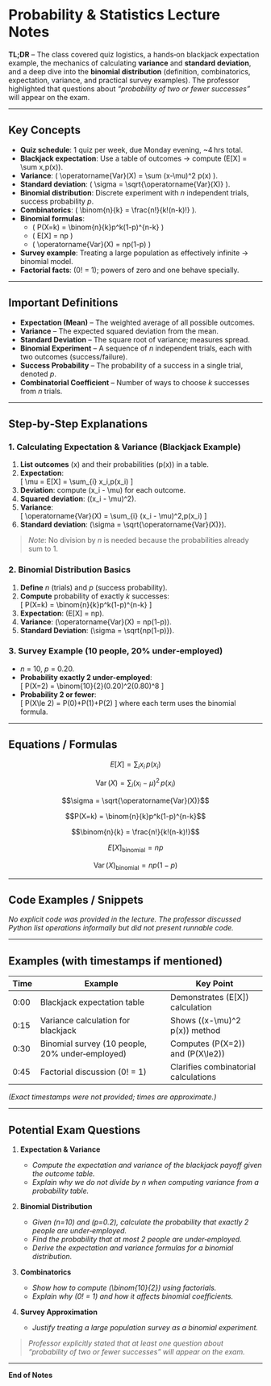 # Probability & Statistics Lecture Notes  
**TL;DR** – The class covered quiz logistics, a hands‑on blackjack expectation example, the mechanics of calculating **variance** and **standard deviation**, and a deep dive into the **binomial distribution** (definition, combinatorics, expectation, variance, and practical survey examples). The professor highlighted that questions about *“probability of two or fewer successes”* will appear on the exam.

---

## Key Concepts
- **Quiz schedule**: 1 quiz per week, due Monday evening, ~4 hrs total.
- **Blackjack expectation**: Use a table of outcomes → compute \(E[X] = \sum x\,p(x)\).
- **Variance**: \( \operatorname{Var}(X) = \sum (x-\mu)^2 p(x) \).
- **Standard deviation**: \( \sigma = \sqrt{\operatorname{Var}(X)} \).
- **Binomial distribution**: Discrete experiment with *n* independent trials, success probability *p*.
- **Combinatorics**: \( \binom{n}{k} = \frac{n!}{k!(n-k)!} \).
- **Binomial formulas**:
  - \( P(X=k) = \binom{n}{k}p^k(1-p)^{n-k} \)
  - \( E[X] = np \)
  - \( \operatorname{Var}(X) = np(1-p) \)
- **Survey example**: Treating a large population as effectively infinite → binomial model.
- **Factorial facts**: \(0! = 1\); powers of zero and one behave specially.

---

## Important Definitions
- **Expectation (Mean)** – The weighted average of all possible outcomes.
- **Variance** – The expected squared deviation from the mean.
- **Standard Deviation** – The square root of variance; measures spread.
- **Binomial Experiment** – A sequence of *n* independent trials, each with two outcomes (success/failure).
- **Success Probability** – The probability of a success in a single trial, denoted *p*.
- **Combinatorial Coefficient** – Number of ways to choose *k* successes from *n* trials.

---

## Step‑by‑Step Explanations

### 1. Calculating Expectation & Variance (Blackjack Example)
1. **List outcomes** \(x\) and their probabilities \(p(x)\) in a table.
2. **Expectation**:  
   \[
   \mu = E[X] = \sum_{i} x_i\,p(x_i)
   \]
3. **Deviation**: compute \(x_i - \mu\) for each outcome.
4. **Squared deviation**: \((x_i - \mu)^2\).
5. **Variance**:  
   \[
   \operatorname{Var}(X) = \sum_{i} (x_i - \mu)^2\,p(x_i)
   \]
6. **Standard deviation**: \(\sigma = \sqrt{\operatorname{Var}(X)}\).

> *Note*: No division by *n* is needed because the probabilities already sum to 1.

### 2. Binomial Distribution Basics
1. **Define** *n* (trials) and *p* (success probability).
2. **Compute** probability of exactly *k* successes:  
   \[
   P(X=k) = \binom{n}{k}p^k(1-p)^{n-k}
   \]
3. **Expectation**: \(E[X] = np\).
4. **Variance**: \(\operatorname{Var}(X) = np(1-p)\).
5. **Standard Deviation**: \(\sigma = \sqrt{np(1-p)}\).

### 3. Survey Example (10 people, 20% under‑employed)
- *n* = 10, *p* = 0.20.
- **Probability exactly 2 under‑employed**:  
  \[
  P(X=2) = \binom{10}{2}(0.20)^2(0.80)^8
  \]
- **Probability 2 or fewer**:  
  \[
  P(X\le 2) = P(0)+P(1)+P(2)
  \]
  where each term uses the binomial formula.

---

## Equations / Formulas

```math
E[X] = \sum_{i} x_i\,p(x_i)
```

```math
\operatorname{Var}(X) = \sum_{i} (x_i - \mu)^2\,p(x_i)
```

```math
\sigma = \sqrt{\operatorname{Var}(X)}
```

```math
P(X=k) = \binom{n}{k}p^k(1-p)^{n-k}
```

```math
\binom{n}{k} = \frac{n!}{k!(n-k)!}
```

```math
E[X]_{\text{binomial}} = np
```

```math
\operatorname{Var}(X)_{\text{binomial}} = np(1-p)
```

---

## Code Examples / Snippets

*No explicit code was provided in the lecture. The professor discussed Python list operations informally but did not present runnable code.*

---

## Examples (with timestamps if mentioned)

| Time | Example | Key Point |
|------|---------|-----------|
| 0:00 | Blackjack expectation table | Demonstrates \(E[X]\) calculation |
| 0:15 | Variance calculation for blackjack | Shows \((x-\mu)^2 p(x)\) method |
| 0:30 | Binomial survey (10 people, 20% under‑employed) | Computes \(P(X=2)\) and \(P(X\le2)\) |
| 0:45 | Factorial discussion (0! = 1) | Clarifies combinatorial calculations |

*(Exact timestamps were not provided; times are approximate.)*

---

## Potential Exam Questions

1. **Expectation & Variance**  
   - *Compute the expectation and variance of the blackjack payoff given the outcome table.*  
   - *Explain why we do not divide by *n* when computing variance from a probability table.*

2. **Binomial Distribution**  
   - *Given \(n=10\) and \(p=0.2\), calculate the probability that exactly 2 people are under‑employed.*  
   - *Find the probability that at most 2 people are under‑employed.*  
   - *Derive the expectation and variance formulas for a binomial distribution.*

3. **Combinatorics**  
   - *Show how to compute \(\binom{10}{2}\) using factorials.*  
   - *Explain why \(0! = 1\) and how it affects binomial coefficients.*

4. **Survey Approximation**  
   - *Justify treating a large population survey as a binomial experiment.*

> *Professor explicitly stated that at least one question about “probability of two or fewer successes” will appear on the exam.*

---

**End of Notes**
